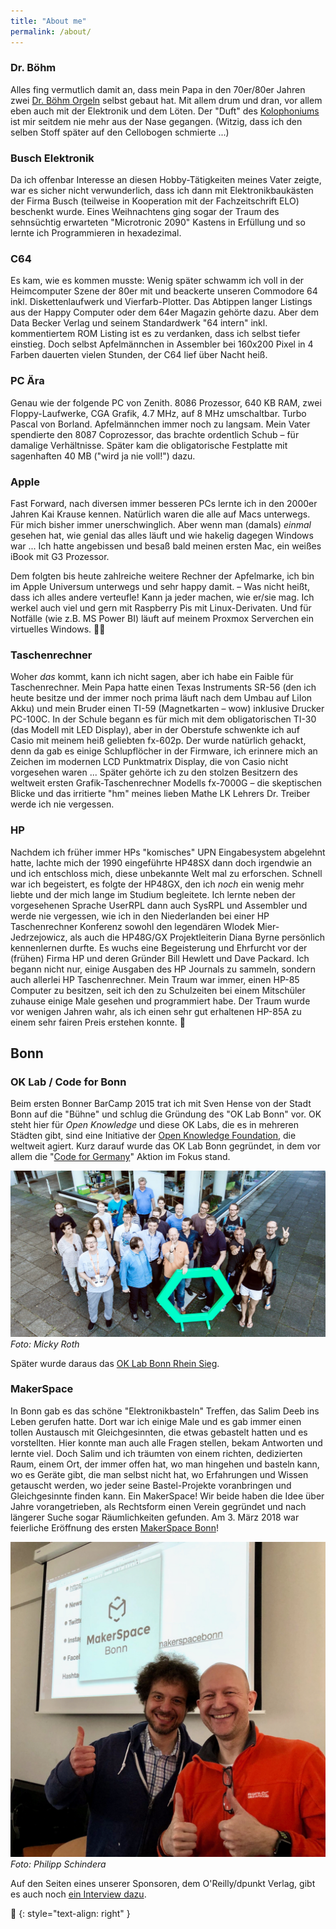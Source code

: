 ```yaml
---
title: "About me"
permalink: /about/
---
```


### Dr. Böhm
Alles fing vermutlich damit an, dass mein Papa in den 70er/80er Jahren zwei [Dr. Böhm Orgeln](https://de.wikipedia.org/wiki/Dr.-Böhm-Orgel) selbst gebaut hat. Mit allem drum und dran, vor allem eben auch mit der Elektronik und dem Löten. Der "Duft" des [Kolophoniums](https://de.wikipedia.org/wiki/Kolophonium) ist mir seitdem nie mehr aus der Nase gegangen. (Witzig, dass ich den selben Stoff später auf den Cellobogen schmierte ...)

### Busch Elektronik
Da ich offenbar Interesse an diesen Hobby-Tätigkeiten meines Vater zeigte, war es sicher nicht verwunderlich, dass ich dann mit Elektronikbaukästen der Firma Busch (teilweise in Kooperation mit der Fachzeitschrift ELO) beschenkt wurde. Eines Weihnachtens ging sogar der Traum des sehnsüchtig erwarteten "Microtronic 2090" Kastens in Erfüllung und so lernte ich Programmieren in hexadezimal.

### C64
Es kam, wie es kommen musste: Wenig später schwamm ich voll in der Heimcomputer Szene der 80er mit und beackerte unseren Commodore 64 inkl. Diskettenlaufwerk und Vierfarb-Plotter. Das Abtippen langer Listings aus der Happy Computer oder dem 64er Magazin gehörte dazu. Aber dem Data Becker Verlag und seinem Standardwerk "64 intern" inkl. kommentiertem ROM Listing ist es zu verdanken, dass ich selbst tiefer einstieg. Doch selbst Apfelmännchen in Assembler bei 160x200 Pixel in 4 Farben dauerten vielen Stunden, der C64 lief über Nacht heiß.

### PC Ära
Genau wie der folgende PC von Zenith. 8086 Prozessor, 640 KB RAM, zwei Floppy-Laufwerke, CGA Grafik, 4.7 MHz, auf 8 MHz umschaltbar. Turbo Pascal von Borland. Apfelmännchen immer noch zu langsam. Mein Vater spendierte den 8087 Coprozessor, das brachte ordentlich Schub – für damalige Verhältnisse. Später kam die obligatorische Festplatte mit sagenhaften 40 MB ("wird ja nie voll!") dazu.

### Apple
Fast Forward, nach diversen immer besseren PCs lernte ich in den 2000er Jahren Kai Krause kennen. Natürlich waren die alle auf Macs unterwegs. Für mich bisher immer unerschwinglich. Aber wenn man (damals) _einmal_ gesehen hat, wie genial das alles läuft und wie hakelig dagegen Windows war ... Ich hatte angebissen und besaß bald meinen ersten Mac, ein weißes iBook mit G3 Prozessor.

Dem folgten bis heute zahlreiche weitere Rechner der Apfelmarke, ich bin im Apple Universum unterwegs und sehr happy damit. – Was nicht heißt, dass ich alles andere verteufle! Kann ja jeder machen, wie er/sie mag. Ich werkel auch viel und gern mit Raspberry Pis mit Linux-Derivaten. Und für Notfälle (wie z.B. MS Power BI) läuft auf meinem Proxmox Serverchen ein virtuelles Windows. 🤷‍♂️

### Taschenrechner
Woher _das_ kommt, kann ich nicht sagen, aber ich habe ein Faible für Taschenrechner. Mein Papa hatte einen Texas Instruments SR-56 (den ich heute besitze und der immer noch prima läuft nach dem Umbau auf LiIon Akku) und mein Bruder einen TI-59 (Magnetkarten – wow) inklusive Drucker PC-100C.
In der Schule begann es für mich mit dem obligatorischen TI-30 (das Modell mit LED Display), aber in der Oberstufe schwenkte ich auf Casio mit meinem heiß geliebten fx-602p. Der wurde natürlich gehackt, denn da gab es einige Schlupflöcher in der Firmware, ich erinnere mich an Zeichen im modernen LCD Punktmatrix Display, die von Casio nicht vorgesehen waren ...
Später gehörte ich zu den stolzen Besitzern des weltweit ersten Grafik-Taschenrechner Modells fx-7000G – die skeptischen Blicke und das irritierte "hm" meines lieben Mathe LK Lehrers Dr. Treiber werde ich nie vergessen.

### HP
Nachdem ich früher immer HPs "komisches" UPN Eingabesystem abgelehnt hatte, lachte mich der 1990 eingeführte HP48SX dann doch irgendwie an und ich entschloss mich, diese unbekannte Welt mal zu erforschen. Schnell war ich begeistert, es folgte der HP48GX, den ich _noch_ ein wenig mehr liebte und der mich lange im Studium begleitete. Ich lernte neben der vorgesehenen Sprache UserRPL dann auch SysRPL und Assembler und werde nie vergessen, wie ich in den Niederlanden bei einer HP Taschenrechner Konferenz sowohl den legendären Wlodek Mier-Jedrzejowicz, als auch die HP48G/GX Projektleiterin Diana Byrne persönlich kennenlernen durfte.
Es wuchs eine Begeisterung und Ehrfurcht vor der (frühen) Firma HP und deren Gründer Bill Hewlett und Dave Packard. Ich begann nicht nur, einige Ausgaben des HP Journals zu sammeln, sondern auch allerlei HP Taschenrechner. Mein Traum war immer, einen HP-85 Computer zu besitzen, seit ich den zu Schulzeiten bei einem Mitschüler zuhause einige Male gesehen und programmiert habe. Der Traum wurde vor wenigen Jahren wahr, als ich einen sehr gut erhaltenen HP-85A zu einem sehr fairen Preis erstehen konnte. 🤩

## Bonn
### OK Lab / Code for Bonn
Beim ersten Bonner BarCamp 2015 trat ich mit Sven Hense von der Stadt Bonn auf die "Bühne" und schlug die Gründung des "OK Lab Bonn" vor. OK steht hier für _Open Knowledge_ und diese OK Labs, die es in mehreren Städten gibt, sind eine Initiative der [Open Knowledge Foundation](https://okfn.org/en/), die weltweit agiert. Kurz darauf wurde das OK Lab Bonn gegründet, in dem vor allem die "[Code for Germany](https://codefor.de)" Aktion im Fokus stand.

![OK Lab Bonn](../assets/images/oklabbonn.jpg)
_Foto: Micky Roth_

Später wurde daraus das [OK Lab Bonn Rhein Sieg](https://codeforbonnrheinsieg.de/).

### MakerSpace
In Bonn gab es das schöne "Elektronikbasteln" Treffen, das Salim Deeb ins Leben gerufen hatte. Dort war ich einige Male und es gab immer einen tollen Austausch mit Gleichgesinnten, die etwas gebastelt hatten und es vorstellten. Hier konnte man auch alle Fragen stellen, bekam Antworten und lernte viel.
Doch Salim und ich träumten von einem richten, dedizierten Raum, einem Ort, der immer offen hat, wo man hingehen und basteln kann, wo es Geräte gibt, die man selbst nicht hat, wo Erfahrungen und Wissen getauscht werden, wo jeder seine Bastel-Projekte voranbringen und Gleichgesinnte finden kann. Ein MakerSpace! 
Wir beide haben die Idee über Jahre vorangetrieben, als Rechtsform einen Verein gegründet und nach längerer Suche sogar Räumlichkeiten gefunden. Am 3. März 2018 war feierliche Eröffnung des ersten [MakerSpace Bonn](https://makerspacebonn.de)!

![MakerSpace Eröffnung](../assets/images/makerspace1.jpeg)
_Foto: Philipp Schindera_

Auf den Seiten eines unserer Sponsoren, dem O'Reilly/dpunkt Verlag, gibt es auch noch [ein Interview dazu](https://dpunkt.de/einfach-mal-machen-makerspace-bonn/).

🔲
{: style="text-align: right" }
